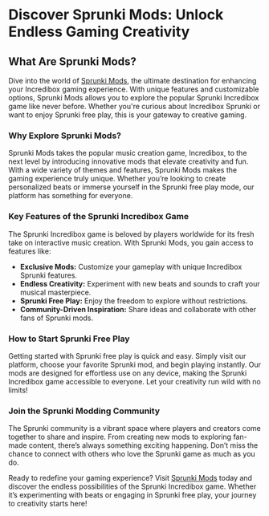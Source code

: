 <h1>Discover Sprunki Mods: Unlock Endless Gaming Creativity</h1> <h2>What Are Sprunki Mods?</h2> <p>Dive into the world of <a href="https://sprunkimod.github.io/">Sprunki Mods</a>, the ultimate destination for enhancing your Incredibox gaming experience. With unique features and customizable options, Sprunki Mods allows you to explore the popular Sprunki Incredibox game like never before. Whether you're curious about Incredibox Sprunki or want to enjoy Sprunki free play, this is your gateway to creative gaming.</p> <h3>Why Explore Sprunki Mods?</h3> <p>Sprunki Mods takes the popular music creation game, Incredibox, to the next level by introducing innovative mods that elevate creativity and fun. With a wide variety of themes and features, Sprunki Mods makes the gaming experience truly unique. Whether you’re looking to create personalized beats or immerse yourself in the Sprunki free play mode, our platform has something for everyone.</p> <h3>Key Features of the Sprunki Incredibox Game</h3> <p>The Sprunki Incredibox game is beloved by players worldwide for its fresh take on interactive music creation. With Sprunki Mods, you gain access to features like:</p> <ul> <li><strong>Exclusive Mods:</strong> Customize your gameplay with unique Incredibox Sprunki features.</li> <li><strong>Endless Creativity:</strong> Experiment with new beats and sounds to craft your musical masterpiece.</li> <li><strong>Sprunki Free Play:</strong> Enjoy the freedom to explore without restrictions.</li> <li><strong>Community-Driven Inspiration:</strong> Share ideas and collaborate with other fans of Sprunki mods.</li> </ul> <h3>How to Start Sprunki Free Play</h3> <p>Getting started with Sprunki free play is quick and easy. Simply visit our platform, choose your favorite Sprunki mod, and begin playing instantly. Our mods are designed for effortless use on any device, making the Sprunki Incredibox game accessible to everyone. Let your creativity run wild with no limits!</p> <h3>Join the Sprunki Modding Community</h3> <p>The Sprunki community is a vibrant space where players and creators come together to share and inspire. From creating new mods to exploring fan-made content, there’s always something exciting happening. Don’t miss the chance to connect with others who love the Sprunki game as much as you do.</p> <p>Ready to redefine your gaming experience? Visit <a href="https://sprunkimod.github.io/">Sprunki Mods</a> today and discover the endless possibilities of the Sprunki Incredibox game. Whether it’s experimenting with beats or engaging in Sprunki free play, your journey to creativity starts here!</p>
